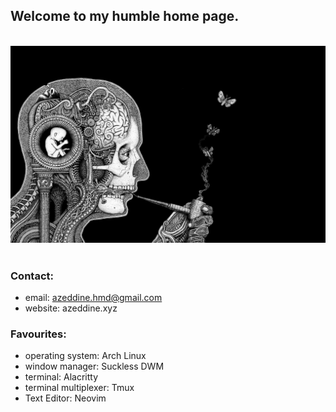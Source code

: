 ## Welcome to my humble home page.

<br />
<div align=center>
  <img src="brain.png">
</div>
<br />

### Contact:
- email: azeddine.hmd@gmail.com
- website: azeddine.xyz

### Favourites:
- operating system: Arch Linux
- window manager: Suckless DWM
- terminal: Alacritty
- terminal multiplexer: Tmux
- Text Editor: Neovim
